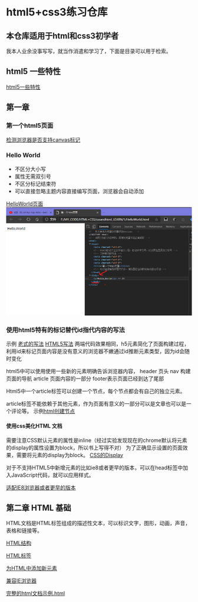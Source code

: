 # html5+css3练习仓库


## 本仓库适用于html和css3初学者

我本人业余没事写写，就当作消遣和学习了，下面是目录可以用于检索。

##  html5 一些特性

[html5一些特性](./0/fitstPage.html)

##  第一章
### 第一个html5页面
[检测浏览器是否支持canvas标记](./1/CanvasBroswerTest.html)
### Hello World
- 不区分大小写
- 属性无需双引号
- 不区分标记结束符
- 可以直接忽略主题内容直接编写页面，浏览器会自动添加

[HelloWorld页面](./1/HelloWorld.html)
![浏览器调试信息](./1/html会自动添加html%20head%20body标记.png)

### 使用html5特有的标记替代id指代内容的写法
示例
[老式的写法](./1/老式的divID写法.html)
[HTML5写法](./1/使用html5元素书写的更加明确的页面写法.html)
两端代码效果相同，h5元素简化了页面构建过程，利用id来标记页面内容是没有意义的浏览器不嫩通过id推断元素类型，因为id会随时变化

html5中可以使用使用一些新的元素明确告诉浏览器内容，
header 页头   nav 构建页面的导航 article 页面内容的一部分 footer表示页面已经到达了尾部


Html5中一个article标签可以创建一个节点，每个节点都会有自己的独立元素。

article标签不能依赖于其他元素，作为页面有意义的一部分可以是文章也可以是一个评论等。
示例[html创建节点](./1/使用html5元素书写的更加明确的页面写法.html)

#### 使用css美化HTML 文档

需要注意CSS默认元素的属性是inline（经过实验发现现在的chrome默认将元素的display的属性设置为block，所以书上写得不对） 为了正确显示设置的页面效果，需要将元素的display为block。
[CSS的Display](./1/display需要使用设置为block.html)


对于不支持HTML5中新增元素的比如ie8或者更早的版本，可以在head标签中加入JavaScript代码，就可以应用样式。

[适配IE8浏览器或者更早的版本](./1/IE8或者更早的版本.html)


## 第二章 HTML 基础

HTML文档是HTML标签组成的描述性文本，可以标识文字，图形，动画，声音，表格和链接等。

[HTML结构](2\HTML结构.html)

[HTML标签](2\HTML标签.html)

[为HTML中添加新元素](2\为HTML中添加新元素.html)

[兼容IE浏览器](2\兼容ie浏览器.html)

[完整的html文档示例.html](2\完整的html文档示例.html)



